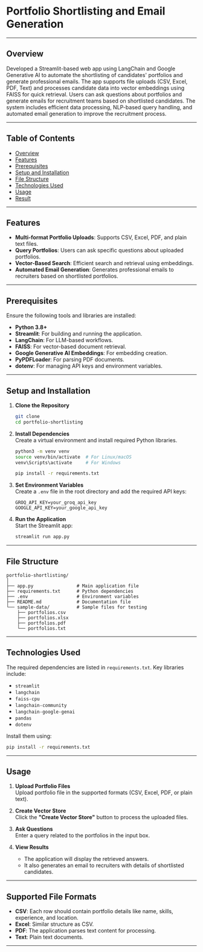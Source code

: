 # Portfolio Shortlisting and Email Generation
---
## Overview 

Developed a Streamlit-based web app using LangChain and Google Generative AI to automate the shortlisting of candidates' portfolios and generate professional emails. The app supports file uploads (CSV, Excel, PDF, Text) and processes candidate data into vector embeddings using FAISS for quick retrieval. Users can ask questions about portfolios and generate emails for recruitment teams based on shortlisted candidates. The system includes efficient data processing, NLP-based query handling, and automated email generation to improve the recruitment process.

---

## **Table of Contents**

- [Overview ](#Overview)
- [Features](#features)
- [Prerequisites](#Prerequisites)
- [Setup and Installation](#setup-and-installation)
- [File Structure](#File_Structure)
- [Technologies Used](#technologies-used)
- [Usage](#usage)
- [Result](#Result)
---

## Features

- **Multi-format Portfolio Uploads**: Supports CSV, Excel, PDF, and plain text files.
- **Query Portfolios**: Users can ask specific questions about uploaded portfolios.
- **Vector-Based Search**: Efficient search and retrieval using embeddings.
- **Automated Email Generation**: Generates professional emails to recruiters based on shortlisted portfolios.

---

## Prerequisites

Ensure the following tools and libraries are installed:

- **Python 3.8+**
- **Streamlit**: For building and running the application.
- **LangChain**: For LLM-based workflows.
- **FAISS**: For vector-based document retrieval.
- **Google Generative AI Embeddings**: For embedding creation.
- **PyPDFLoader**: For parsing PDF documents.
- **dotenv**: For managing API keys and environment variables.

---

## Setup and Installation

1. **Clone the Repository**  
   ```bash
   git clone 
   cd portfolio-shortlisting
   ```

2. **Install Dependencies**  
   Create a virtual environment and install required Python libraries.  
   ```bash
   python3 -m venv venv
   source venv/bin/activate  # For Linux/macOS
   venv\Scripts\activate     # For Windows

   pip install -r requirements.txt
   ```

3. **Set Environment Variables**  
   Create a `.env` file in the root directory and add the required API keys:
   ```env
   GROQ_API_KEY=your_groq_api_key
   GOOGLE_API_KEY=your_google_api_key
   ```

4. **Run the Application**  
   Start the Streamlit app:  
   ```bash
   streamlit run app.py
   ```
---


## File Structure

```
portfolio-shortlisting/
│
├── app.py                # Main application file
├── requirements.txt      # Python dependencies
├── .env                  # Environment variables 
├── README.md             # Documentation file
└── sample-data/          # Sample files for testing
    ├── portfolios.csv
    ├── portfolios.xlsx
    ├── portfolios.pdf
    └── portfolios.txt
```
---

## Technologies Used

The required dependencies are listed in `requirements.txt`. Key libraries include:

- `streamlit`
- `langchain`
- `faiss-cpu`
- `langchain-community`
- `langchain-google-genai`
- `pandas`
- `dotenv`

Install them using:
```bash
pip install -r requirements.txt
```

---

## Usage

1. **Upload Portfolio Files**  
   Upload portfolio file in the supported formats (CSV, Excel, PDF, or plain text).

2. **Create Vector Store**  
   Click the **"Create Vector Store"** button to process the uploaded files.

3. **Ask Questions**  
   Enter a query related to the portfolios in the input box.

4. **View Results**  
   - The application will display the retrieved answers.
   - It also generates an email to recruiters with details of shortlisted candidates.

---

## Supported File Formats

- **CSV**: Each row should contain portfolio details like name, skills, experience, and location.
- **Excel**: Similar structure as CSV.
- **PDF**: The application parses text content for processing.
- **Text**: Plain text documents.

---



